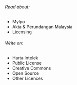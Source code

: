 ###### Read about:
- MyIpo
- Akta & Perundangan Malaysia
- Licensing

###### Write on:
- Harta Intelek
- Public License
- Creative Commons
- Open Source
- Other Licences
